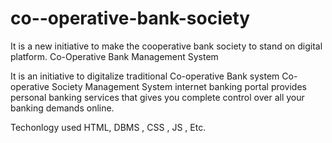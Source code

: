 # co--operative-bank-society
It is a new initiative to make the cooperative bank society to stand on digital platform.
Co-Operative Bank Management
System

It is an initiative to digitalize traditional Co-operative Bank system
Co-operative Society Management System internet banking portal
provides personal banking services that gives you complete
control over all your banking demands online.

Techonlogy used 
HTML, DBMS , CSS , JS , Etc.
